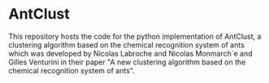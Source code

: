 # AntClust
This repository hosts the code for the python implementation of AntClust, a clustering algorithm based on the chemical recognition system of ants which was developed by Nicolas Labroche and Nicolas Monmarch´e and Gilles Venturini in their paper "A new clustering algorithm based on the chemical
recognition system of ants".
